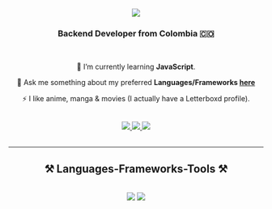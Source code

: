 <h1 align="center">
    <img src="https://readme-typing-svg.herokuapp.com/?font=Righteous&size=35&center=true&vCenter=true&width=500&height=70&duration=3500&lines=Hi+There!+👋;+I'm+Nicolás+Durango!;" />
</h1>

<h3 align="center">Backend Developer from Colombia 🇨🇴</h3>

<br/>
<div align="center">
 
 🌱 I’m currently learning **JavaScript**.

 💬 Ask me something about my preferred **Languages/Frameworks [here](https://github.com/nicds-dev/nicds-dev/issues)**
 
 ⚡ I like anime, manga & movies (I actually have a Letterboxd profile).

</div>

<br/>
    
<div align="center"> 
  <a href="mailto:nikolasdurango@gmail.com">
    <img src="https://img.shields.io/badge/Gmail-333333?style=for-the-badge&logo=gmail&logoColor=red" /> 
  </a>
  
  <a href="https://linkedin.com/in/nicds" target="_blank">
    <img src="https://img.shields.io/badge/LinkedIn-0077B5?style=for-the-badge&logo=linkedin&logoColor=white" target="_blank" /> 
  </a>
  
  <a href="https://nicds.onrender.com/" target="_blank">
     <img src="https://img.shields.io/badge/Portfolio-FF5722?style=for-the-badge&logo=todoist&logoColor=white" target="_blank" /> 
  </a>
  
</div>
<br/>

<hr/>
  <h2 align="center">⚒️ Languages-Frameworks-Tools ⚒️</h2>
  <br/>
  <div align="center">
    <img src="https://skillicons.dev/icons?i=python,django,postgres,postman,git" />
    <img src="https://skillicons.dev/icons?i=javascript,vue,bootstrap" /><br>
  </div>

<!--
<h2 align="center">⚡ Stats ⚡</h2>
<br>
<div align=center>
  <img width=390 src="https://streak-stats.demolab.com?user=nicds-dev&theme=transparent&border_radius=10" alt="streak stats"/>
  <img width=390 src="https://github-readme-stats-nicds-projects.vercel.app/api?username=nicds-dev&show_icons=true&theme=transparent&rank_icon=github&border_radius=10" alt="GitHub Streak"/>
  <br/>
  <img width=390 align="center" src="https://github-readme-stats-nicds-projects.vercel.app/api/top-langs/?username=nicds-dev&hide=HTML&langs_count=8&layout=compact&theme=transparent&border_radius=10&size_weight=0.5&count_weight=0.5&exclude_repo=github-readme-stats" alt="top langs" />
</div>

<br/>
-->
